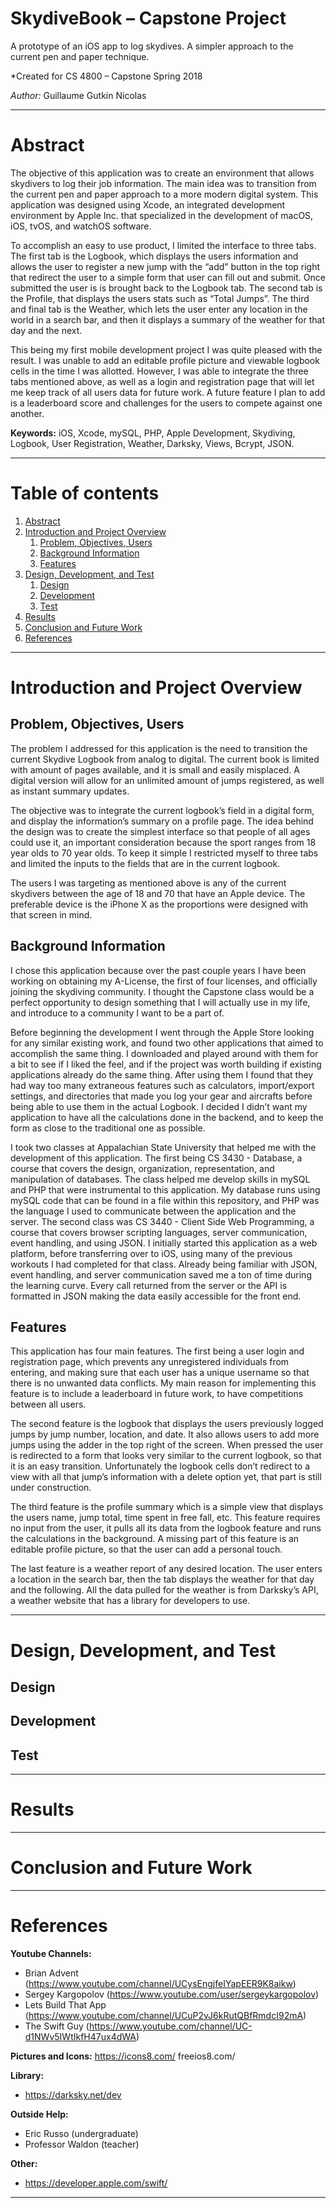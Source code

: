 # SkydiveBook – Capstone Project
A prototype of an iOS app to log skydives. A simpler approach to the current pen and paper technique.

*Created for CS 4800 – Capstone Spring 2018

*Author:* Guillaume Gutkin Nicolas

---

# Abstract <a name="abstract"></a>

The objective of this application was to create an environment that allows skydivers to log their job information. The main idea was to transition from the current pen and paper approach to a more modern digital system. This application was designed using Xcode, an integrated development environment by Apple Inc. that specialized in the development of macOS, iOS, tvOS, and watchOS software. 
   
To accomplish an easy to use product, I limited the interface to three tabs. The first tab is the Logbook, which displays the users information and allows the user to register a new jump with the “add” button in the top right that redirect the user to a simple form that user can fill out and submit. Once submitted the user is is brought back to the Logbook tab. The second tab is the Profile, that displays the users stats such as “Total Jumps”. The third and final tab is the Weather, which lets the user enter any location in the world in a search bar, and then it displays a summary of the weather for that day and the next.
   
This being my first mobile development project I was quite pleased with the result. I was unable to add an editable profile picture and viewable logbook cells in the time I was allotted. However, I was able to integrate the three tabs mentioned above, as well as a login and registration page that will let me keep track of all users data for future work. A future feature I plan to add is a leaderboard score and challenges for the users to compete against one another. 


<b>Keywords:</b> iOS, Xcode, mySQL, PHP, Apple Development, Skydiving, Logbook, User Registration, Weather, Darksky, Views, Bcrypt, JSON. 

---

# Table of contents

1. [Abstract](#abstract)
2. [Introduction and Project Overview](#intropo)
    1. [Problem, Objectives, Users](#pou)
    2. [Background Information](#backinfo)
    3. [Features](#features)
3. [Design, Development, and Test](#ddt)
    1. [Design](#design)
    2. [Development](#development)
    3. [Test](#test)
4. [Results](#results)
5. [Conclusion and Future Work](#cfw)
6. [References](#references)

---

# Introduction and Project Overview <a name="intropo"></a>

## Problem, Objectives, Users <a name="pou"></a>

The problem I addressed for this application is the need to transition the current Skydive Logbook from analog to digital. The current book is limited with amount of pages available, and it is small and easily misplaced. A digital version will allow for an unlimited amount of jumps registered, as well as instant summary updates.

The objective was to integrate the current logbook’s field in a digital form, and display the information’s summary on a profile page. The idea behind the design was to create the simplest interface so that people of all ages could use it, an important consideration because the sport ranges from 18 year olds to 70 year olds. To keep it simple I restricted myself to three tabs and limited the inputs to the fields that are in the current logbook. 
  	
The users I was targeting as mentioned above is any of the current skydivers between the age of 18 and 70 that have an Apple device. The preferable device is the iPhone X as the proportions were designed with that screen in mind. 

## Background Information <a name="backinfo"></a>

I chose this application because over the past couple years I have been working on obtaining my A-License, the first of four licenses, and officially joining the skydiving community. I thought the Capstone class would be a perfect opportunity to design something that I will actually use in my life, and introduce to a community I want to be a part of.

Before beginning the development I went through the Apple Store looking for any similar existing work, and found two other applications that aimed to accomplish the same thing. I downloaded and played around with them for a bit to see if I liked the feel, and if the project was worth building if existing applications already do the same thing. After using them I found that they had way too many extraneous features such as calculators, import/export settings, and directories that made you log your gear and aircrafts before being able to use them in the actual Logbook. I decided I didn’t want my application to have all the calculations done in the backend, and to keep the form as close to the traditional one as possible. 
	
I took two classes at Appalachian State University that helped me with the development of this application. The first being CS 3430 - Database, a course that covers the design, organization, representation, and manipulation of databases. The class helped me develop skills in mySQL and PHP that were instrumental to this application. My database runs using mySQL code that can be found in a file within this repository, and PHP was the language I used to communicate between the application and the server. The second class was CS 3440 - Client Side Web Programming, a course that covers browser scripting languages, server communication, event handling, and using JSON. I initially started this application as a web platform, before transferring over to iOS, using many of the previous workouts I had completed for that class. Already being familiar with JSON, event handling, and server communication saved me a ton of time during the learning curve. Every call returned from the server or the API is formatted in JSON making the data easily accessible for the front end.

## Features <a name="features"></a>

This application has four main features. The first being a user login and registration page, which prevents any unregistered individuals from entering, and making sure that each user has a unique username so that there is no unwanted data conflicts. My main reason for implementing this feature is to include a leaderboard in future work, to have competitions between all users.

The second feature is the logbook that displays the users previously logged jumps by jump number, location, and date. It also allows users to add more jumps using the adder in the top right of the screen. When pressed the user is redirected to a form that looks very similar to the current logbook, so that it is an easy transition. Unfortunately the logbook cells don’t redirect to a view with all that jump’s information with a delete option yet, that part is still under construction.

The third feature is the profile summary which is a simple view that displays the users name, jump total, time spent in free fall, etc. This feature requires no input from the user, it pulls all its data from the logbook feature and runs the calculations in the background. A missing part of this feature is an editable profile picture, so that the user can add a personal touch. 

The last feature is a weather report of any desired location. The user enters a location in the search bar, then the tab displays the weather for that day and the following. All the data pulled for the weather is from Darksky’s API, a weather website that has a library for developers to use. 

---

# Design, Development, and Test <a name="ddt"></a>

## Design <a name="design"></a>
## Development <a name="development"></a>
## Test <a name="test"></a>

---

# Results <a name="results"></a>

---

# Conclusion and Future Work <a name="cfw"></a>

---

# References <a name="references"></a>

<b>Youtube Channels:</b>
- Brian Advent (https://www.youtube.com/channel/UCysEngjfeIYapEER9K8aikw)
- Sergey Kargopolov (https://www.youtube.com/user/sergeykargopolov)
- Lets Build That App (https://www.youtube.com/channel/UCuP2vJ6kRutQBfRmdcI92mA)
- The Swift Guy (https://www.youtube.com/channel/UC-d1NWv5IWtIkfH47ux4dWA)

<b>Pictures and Icons:</b>
https://icons8.com/
freeios8.com/

<b>Library:</b>
- https://darksky.net/dev

<b>Outside Help:</b>
- Eric Russo (undergraduate)
- Professor Waldon (teacher)

<b>Other:</b>
- https://developer.apple.com/swift/

---
